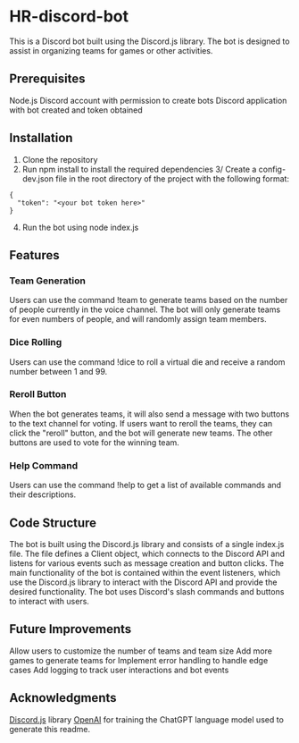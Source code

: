 # HR-discord-bot
This is a Discord bot built using the Discord.js library. The bot is designed to assist in organizing teams for games or other activities.

## Prerequisites
Node.js
Discord account with permission to create bots
Discord application with bot created and token obtained
## Installation
1. Clone the repository
2. Run npm install to install the required dependencies
3/ Create a config-dev.json file in the root directory of the project with the following format:
```
{
  "token": "<your bot token here>"
}
```
4. Run the bot using node index.js
## Features
### Team Generation
Users can use the command !team to generate teams based on the number of people currently in the voice channel. The bot will only generate teams for even numbers of people, and will randomly assign team members.

### Dice Rolling
Users can use the command !dice to roll a virtual die and receive a random number between 1 and 99.

### Reroll Button
When the bot generates teams, it will also send a message with two buttons to the text channel for voting. If users want to reroll the teams, they can click the "reroll" button, and the bot will generate new teams. The other buttons are used to vote for the winning team.

### Help Command
Users can use the command !help to get a list of available commands and their descriptions.

## Code Structure
The bot is built using the Discord.js library and consists of a single index.js file. The file defines a Client object, which connects to the Discord API and listens for various events such as message creation and button clicks. The main functionality of the bot is contained within the event listeners, which use the Discord.js library to interact with the Discord API and provide the desired functionality. The bot uses Discord's slash commands and buttons to interact with users.

## Future Improvements
Allow users to customize the number of teams and team size
Add more games to generate teams for
Implement error handling to handle edge cases
Add logging to track user interactions and bot events
## Acknowledgments
[Discord.js](https://discord.js.org/) library
[OpenAI](https://openai.com/) for training the ChatGPT language model used to generate this readme.
